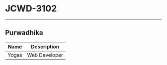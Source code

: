 # JCWD-3102
---
## Purwadhika

| Name | Description |
| ----------- | ----------- |
| Yogas | Web Developer |

